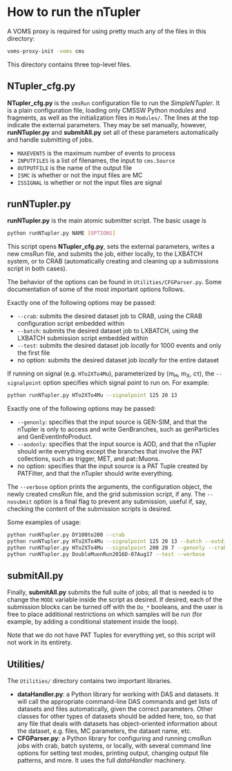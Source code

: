 # How to run the nTupler

A VOMS proxy is required for using pretty much any of the files in this directory:
```bash
voms-proxy-init -voms cms
```

This directory contains three top-level files.

## NTupler_cfg.py

**NTupler_cfg.py** is the `cmsRun` configuration file to run the _SimpleNTupler_. It is a plain configuration file, loading only CMSSW Python modules and fragments, as well as the initialization files in `Modules/`. The lines at the top indicate the external parameters. They may be set manually, however, **runNTupler.py** and **submitAll.py** set all of these parameters automatically and handle submitting of jobs.
  * `MAXEVENTS` is the maximum number of events to process
  * `INPUTFILES` is a list of filenames, the input to `cms.Source`
  * `OUTPUTFILE` is the name of the output file
  * `ISMC` is whether or not the input files are MC
  * `ISSIGNAL` is whether or not the input files are signal

## runNTupler.py

**runNTupler.py** is the main atomic submitter script. The basic usage is

```bash
python runNTupler.py NAME [OPTIONS]
```

This script opens **NTupler_cfg.py**, sets the external parameters, writes a new cmsRun file, and submits the job, either locally, to the LXBATCH system, or to CRAB (automatically creating and cleaning up a submissions script in both cases).

The behavior of the options can be found in `Utilities/CFGParser.py`. Some documentation of some of the most important options follows.

Exactly one of the following options may be passed:
  * `--crab`: submits the desired dataset job to CRAB, using the CRAB configuration script embedded within
  * `--batch`: submits the desired dataset job to LXBATCH, using the LXBATCH submission script embedded within
  * `--test`: submits the desired dataset job *locally* for 1000 events and only the first file
  * no option: submits the desired dataset job *locally* for the entire dataset

If running on signal (e.g. `HTo2XTo4Mu`), parameterized by (m<sub>H</sub>, m<sub>X</sub>, c&tau;), the `--signalpoint` option specifies which signal point to run on. For example:

```bash
python runNTupler.py HTo2XTo4Mu --signalpoint 125 20 13
```

Exactly one of the following options may be passed:
  * `--genonly`: specifies that the input source is GEN-SIM, and that the nTupler is only to access and write GenBranches, such as genParticles and GenEventInfoProduct.
  * `--aodonly`: specifies that the input source is AOD, and that the nTupler should write everything except the branches that involve the PAT collections, such as trigger, MET, and pat::Muons.
  * no option: specifies that the input source is a PAT Tuple created by PATFilter, and that the nTupler should write everything.

The `--verbose` option prints the arguments, the configuration object, the newly created cmsRun file, and the grid submission script, if any. The `--nosubmit` option is a final flag to prevent any submission, useful if, say, checking the content of the submission scripts is desired.

Some examples of usage:

```bash
python runNTupler.py DY100to200 --crab
python runNTupler.py HTo2XTo4Mu --signalpoint 125 20 13 --batch --outdir /afs/cern.ch/user/a/adasgupt/
python runNTupler.py HTo2XTo4Mu --signalpoint 200 20 7 --genonly --crab
python runNTupler.py DoubleMuonRun2016D-07Aug17 --test --verbose
```

## submitAll.py

Finally, **submitAll.py** submits the full suite of jobs; all that is needed is to change the `MODE` variable inside the script as desired. If desired, each of the submission blocks can be turned off with the `Do_*` booleans, and the user is free to place additional restrictions on which samples will be run (for example, by adding a conditional statement inside the loop).

Note that we do not have PAT Tuples for everything yet, so this script will not work in its entirety.

## Utilities/

The `Utilities/` directory contains two important libraries.

  * **dataHandler.py**: a Python library for working with DAS and datasets. It will call the appropriate command-line DAS commands and get lists of datasets and files automatically, given the correct parameters. Other classes for other types of datasets should be added here, too, so that any file that deals with datasets has object-oriented information about the dataset, e.g. files, MC parameters, the dataset name, etc.
  * **CFGParser.py**: a Python library for configuring and running cmsRun jobs with crab, batch systems, or locally, with several command line options for setting test modes, printing output, changing output file patterns, and more. It uses the full *dataHandler* machinery.
